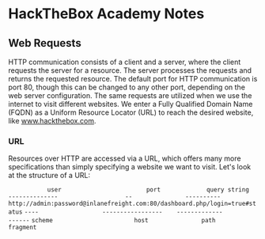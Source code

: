# HackTheBox Academy Notes

## Web Requests

HTTP communication consists of a client and a server, where the client requests the server for a resource. The server processes the requests and returns the requested resource. The default port for HTTP communication is port 80, though this can be changed to any other port, depending on the web server configuration. The same requests are utilized when we use the internet to visit different websites. We enter a Fully Qualified Domain Name (FQDN) as a Uniform Resource Locator (URL) to reach the desired website, like www.hackthebox.com.

### URL

Resources over HTTP are accessed via a URL, which offers many more specifications than simply specifying a website we want to visit. Let's look at the structure of a URL:

`            user                        port             query string       `
`        --------------                   --               ----------        `
` http://admin:password@inlanefreight.com:80/dashboard.php/login=true#status `
` ----                  -----------------    -------------            ------ `
`scheme                       host               path                fragment`

